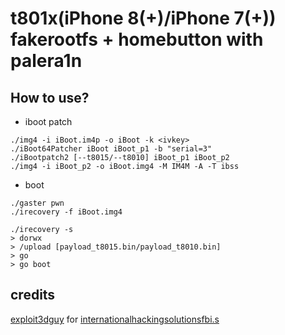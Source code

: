 # t801x(iPhone 8(+)/iPhone 7(+)) fakerootfs + homebutton with palera1n  

## How to use?
- iboot patch  

```
./img4 -i iBoot.im4p -o iBoot -k <ivkey>
./iBoot64Patcher iBoot iBoot_p1 -b "serial=3"
./iBootpatch2 [--t8015/--t8010] iBoot_p1 iBoot_p2
./img4 -i iBoot_p2 -o iBoot.img4 -M IM4M -A -T ibss
```

- boot  
```
./gaster pwn
./irecovery -f iBoot.img4

./irecovery -s
> dorwx
> /upload [payload_t8015.bin/payload_t8010.bin]
> go
> go boot
```

## credits
[exploit3dguy](https://gist.github.com/exploit3dguy) for [internationalhackingsolutionsfbi.s](https://gist.github.com/exploit3dguy/a600c1df8b4abd242c9314d20e2961c5)
